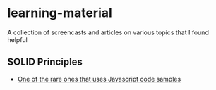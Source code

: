 # learning-material
A collection of screencasts and articles on various topics that I found helpful

SOLID Principles
----------------
* [One of the rare ones that uses Javascript code samples](https://www.youtube.com/watch?v=TAVn7s-kO9o)
